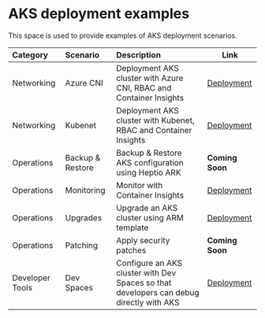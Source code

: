 # AKS deployment examples

This space is used to provide examples of AKS deployment scenarios.

Category| Scenario | Description | Link |
|:---|:---|:---|---|
|Networking|Azure CNI|Deployment AKS cluster with Azure CNI, RBAC and Container Insights| [Deployment](azurecni-rbac)
|Networking|Kubenet|Deployment AKS cluster with Kubenet, RBAC and Container Insights| [Deployment](kubenet-rbac)
| Operations | Backup & Restore | Backup & Restore AKS configuration using Heptio ARK | **Coming Soon**
| Operations | Monitoring | Monitor with Container Insights | [Deployment](container-insights)
| Operations | Upgrades | Upgrade an AKS cluster using ARM template | [Deployment](upgrades)
| Operations | Patching | Apply security patches | **Coming Soon**
| Developer Tools | Dev Spaces | Configure an AKS cluster with Dev Spaces so that developers can debug directly with AKS | [Deployment](devspaces)
